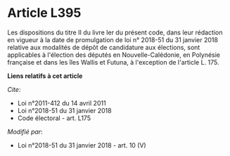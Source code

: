 # Article L395

Les dispositions du titre II du livre Ier du présent code, dans leur rédaction en vigueur à la date de promulgation de loi n°
2018-51 du 31 janvier 2018 relative aux modalités de dépôt de candidature aux élections, sont applicables à l'élection des
députés en Nouvelle-Calédonie, en Polynésie française et dans les îles Wallis et Futuna, à l'exception de l'article L. 175.

**Liens relatifs à cet article**

_Cite_:

  - Loi n°2011-412 du 14 avril 2011
  - Loi n°2018-51 du 31 janvier 2018
  - Code électoral - art. L175

_Modifié par_:

  - Loi n°2018-51 du 31 janvier 2018 - art. 10 (V)
